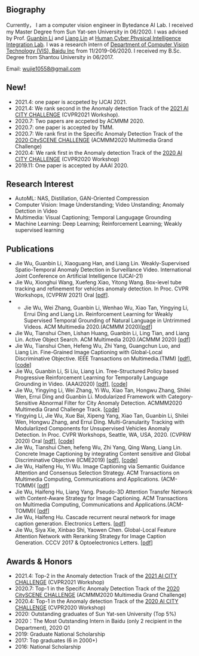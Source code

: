 ## Biography
Currently， I am a computer vision engineer in Bytedance AI Lab. I received my Master Degree from Sun Yat-sen University in 06/2020. I was advised by Prof. [Guanbin Li](http://guanbinli.com/) and [Liang Lin](http://www.linliang.net/) at [Human Cyber Physical Intelligence Integration Lab](http://www.sysu-hcp.net/home/). I was a research intern of [Department of Computer Vision Technology (VIS), Baidu Inc](http://research.baidu.com/Index) from 11/2019-06/2020. I received my B.Sc. Degree from Shantou University in 06/2017. 

Email: wujie10558@gmail.com


## New!
- 2021.4: one paper is accpeted by IJCAI 2021.
- 2021.4: We rank second in the Anomaly detection Track of the [2021 AI CITY CHALLENGE](https://www.aicitychallenge.org/) (CVPR2021 Workshop).
- 2020.7: Two papers are accpeted by ACMMM 2020.
- 2020.7: one paper is accepted by TMM.
- 2020.7: We rank first in the Specific Anomaly Detection Track of the [2020 CitySCENE CHALLENGE](https://cityscene.github.io/#/) (ACMMM2020 Multimedia Grand Challenge) 
- 2020.4: We rank first in the Anomaly detection Track of the [2020 AI CITY CHALLENGE](https://www.aicitychallenge.org/) (CVPR2020 Workshop) 
- 2019.11: One paper is accepted by AAAI 2020.

## Research Interest
- AutoML: NAS, Distillation, GAN-Oriented Compression  
- Computer Vision: Image Understanding; Video Unstanding; Anomaly Detction in Video
- Multimedia: Visual Captioning; Temporal Langugage Grounding
- Machine Learning: Deep Learning; Reinforcement Learning; Weakly supervised learning

## Publications
- Jie Wu, Guanbin Li, Xiaoguang Han, and Liang Lin. Weakly-Supervised Spatio-Temporal Anomaly Detection in Surveillance Video. International Joint Conference on Artificial Intelligence (IJCAI-21)
- Jie Wu, Xionghui Wang, Xuefeng Xiao, Yitong Wang. Box-level tube tracking and refinement for vehicles anomaly detection. In Proc. CVPR Workshops, (CVPRW 2021) Oral [[pdf](https://openaccess.thecvf.com/content/CVPR2021W/AICity/papers/Wu_Box-Level_Tube_Tracking_and_Refinement_for_Vehicles_Anomaly_Detection_CVPRW_2021_paper.pdf)].
- - Jie Wu, Wei Zhang, Guanbin Li, Wenhao Wu, Xiao Tan, Yingying Li, Errui Ding and Liang Lin. Reinforcement Learning for Weakly Supervised Temporal Grounding of Natural Language in Untrimmed Videos. ACM Multimedia 2020.(ACMMM 2020)[[pdf](https://arxiv.org/pdf/2009.08614)]
- Jie Wu, Tianshui Chen, Lishan Huang, Guanbin Li, Ling Tian, and Liang Lin. Active Object Search. ACM Multimedia 2020.(ACMMM 2020) [[pdf](https://arxiv.org/abs/2008.00923)]
- Jie Wu, Tianshui Chen, Hefeng Wu, Zhi Yang, Guangchun Luo, and Liang Lin. Fine-Grained Image Captioning with Global-Local Discriminative Objective. IEEE Transactions on Multimedia.(TMM) [[pdf](https://arxiv.org/pdf/2007.10662.pdf)], [[code](https://github.com/WuJie1010/Fine-Grained-Image-Captioning)]
- Jie Wu, Guanbin Li, Si Liu, Liang Lin. Tree-Structured Policy based Progressive Reinforcement Learning for Temporally Language Grounding in Video. (AAAI2020) [[pdf](https://arxiv.org/pdf/2001.06680.pdf)], [[code](https://github.com/WuJie1010/TSP-PRL)]
- Jie Wu, Yingying Li, Wei Zhang, Yi Wu, Xiao Tan, Hongwu Zhang, Shilei Wen, Errui Ding and Guanbin Li. Modularized Framework with Category-Sensitive Abnormal Filter for City Anomaly Detection. ACMMM2020 Multimedia Grand Challenge Track. [[code](https://github.com/WuJie1010/CitySCENE2020-Anomaly-Detection)]
- Yingying Li, Jie Wu, Xue Bai, Xipeng Yang, Xiao Tan, Guanbin Li, Shilei Wen, Hongwu Zhang, and Errui Ding.
Multi-Granularity Tracking with Modularlized Components for Unsupervised Vehicles Anomaly Detection. In Proc. CVPR
Workshops, Seattle, WA, USA, 2020. (CVPRW 2020) Oral [[pdf](http://openaccess.thecvf.com/content_CVPRW_2020/papers/w35/Li_Multi-Granularity_Tracking_With_Modularlized_Components_for_Unsupervised_Vehicles_Anomaly_Detection_CVPRW_2020_paper.pdf)], [[code](https://github.com/WuJie1010/AICity2020-Anomaly-Detection)]
- Jie Wu, Tianshui Chen, hefeng Wu, Zhi Yang, Qing Wang, Liang Lin. Concrete Image Captioning by integrating Content sensitive and Global Discriminative Objective (ICME2019) [[pdf](https://ieeexplore.ieee.org/abstract/document/8784830)], [[code](https://github.com/WuJie1010/Fine-Grained-Image-Captioning)]
- Jie Wu, Haifeng Hu, Yi Wu. Image Captioning via Semantic Guidance Attention and Consensus Selection Strategy. ACM Transactions on Multimedia Computing, Communications and Applications. (ACM-TOMM)( [[pdf](https://dl.acm.org/doi/abs/10.1145/3271485)]
- Jie Wu, Haifeng Hu, Liang Yang. Pseudo-3D Attention Transfer Network with Content-Aware Strategy for Image Captioning. ACM Transactions on Multimedia Computing, Communications and Applications.(ACM-TOMM)( [[pdf](https://dl.acm.org/doi/abs/10.1145/3336495)]
- Jie Wu, Haifeng Hu. Cascade recurrent neural network for image caption generation. Electronics Letters. [[pdf](https://digital-library.theiet.org/content/journals/10.1049/el.2017.3159)]
- Jie Wu, Siya Xie, Xinbao Shi, Yaowen Chen. Global-Local Feature Attention Network with Reranking Strategy for Image Caption Generation. CCCV 2017 &  Optoelectronics Letters. [[pdf](https://link.springer.com/chapter/10.1007/978-981-10-7299-4_13)]


## Awards & Honors
- 2021.4: Top-2 in the Anomaly detection Track of the [2021 AI CITY CHALLENGE](https://www.aicitychallenge.org/) (CVPR2021 Workshop) 
- 2020.7: Top-1 in the Specific Anomaly Detection Track of the [2020 CitySCENE CHALLENGE](https://cityscene.github.io/#/) (ACMMM2020 Multimedia Grand Challenge) 
- 2020.4: Top-1 in the Anomaly detection Track of the [2020 AI CITY CHALLENGE](https://www.aicitychallenge.org/) (CVPR2020 Workshop) 
- 2020: Outstanding graduates of Sun Yat-sen University (Top 5%)
- 2020：The Most Outstanding Intern in Baidu (only 2 recipient in the Department), 2020 Q1
- 2019: Graduate National Scholarship
- 2017: Top graduates (6 in 2000+)   
- 2016: National Scholarship
